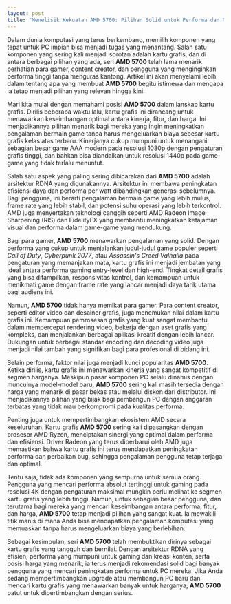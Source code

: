 ```yaml
---
layout: post
title: "Menelisik Kekuatan AMD 5700: Pilihan Solid untuk Performa dan Nilai"
---
```


Dalam dunia komputasi yang terus berkembang, memilih komponen yang tepat untuk PC impian bisa menjadi tugas yang menantang. Salah satu komponen yang sering kali menjadi sorotan adalah kartu grafis, dan di antara berbagai pilihan yang ada, seri **AMD 5700** telah lama menarik perhatian para gamer, content creator, dan pengguna yang menginginkan performa tinggi tanpa menguras kantong. Artikel ini akan menyelami lebih dalam tentang apa yang membuat **AMD 5700** begitu istimewa dan mengapa ia tetap menjadi pilihan yang relevan hingga kini.

Mari kita mulai dengan memahami posisi **AMD 5700** dalam lanskap kartu grafis. Dirilis beberapa waktu lalu, kartu grafis ini dirancang untuk menawarkan keseimbangan optimal antara kinerja, fitur, dan harga. Ini menjadikannya pilihan menarik bagi mereka yang ingin meningkatkan pengalaman bermain game tanpa harus mengeluarkan biaya sebesar kartu grafis kelas atas terbaru. Kinerjanya cukup mumpuni untuk menangani sebagian besar game AAA modern pada resolusi 1080p dengan pengaturan grafis tinggi, dan bahkan bisa diandalkan untuk resolusi 1440p pada game-game yang tidak terlalu menuntut.

Salah satu aspek yang paling sering dibicarakan dari **AMD 5700** adalah arsitektur RDNA yang digunakannya. Arsitektur ini membawa peningkatan efisiensi daya dan performa per watt dibandingkan generasi sebelumnya. Bagi pengguna, ini berarti pengalaman bermain game yang lebih mulus, frame rate yang lebih stabil, dan potensi suhu operasi yang lebih terkontrol. AMD juga menyertakan teknologi canggih seperti AMD Radeon Image Sharpening (RIS) dan FidelityFX yang membantu meningkatkan ketajaman visual dan performa dalam game-game yang mendukung.

Bagi para gamer, **AMD 5700** menawarkan pengalaman yang solid. Dengan performa yang cukup untuk menjalankan judul-judul game populer seperti *Call of Duty*, *Cyberpunk 2077*, atau *Assassin's Creed Valhalla* pada pengaturan yang memanjakan mata, kartu grafis ini menjadi jembatan yang ideal antara performa gaming entry-level dan high-end. Tingkat detail grafis yang bisa ditampilkan, responsivitas kontrol, dan kemampuan untuk menikmati game dengan frame rate yang lancar menjadi daya tarik utama bagi audiens ini.

Namun, **AMD 5700** tidak hanya memikat para gamer. Para content creator, seperti editor video dan desainer grafis, juga menemukan nilai dalam kartu grafis ini. Kemampuan pemrosesan grafis yang kuat sangat membantu dalam mempercepat rendering video, bekerja dengan aset grafis yang kompleks, dan menjalankan berbagai aplikasi kreatif dengan lebih lancar. Dukungan untuk berbagai standar encoding dan decoding video juga menjadi nilai tambah yang signifikan bagi para profesional di bidang ini.

Selain performa, faktor nilai juga menjadi kunci popularitas **AMD 5700**. Ketika dirilis, kartu grafis ini menawarkan kinerja yang sangat kompetitif di segmen harganya. Meskipun pasar komponen PC selalu dinamis dengan munculnya model-model baru, **AMD 5700** sering kali masih tersedia dengan harga yang menarik di pasar bekas atau melalui diskon dari distributor. Ini menjadikannya pilihan yang bijak bagi pembangun PC dengan anggaran terbatas yang tidak mau berkompromi pada kualitas performa.

Penting juga untuk mempertimbangkan ekosistem AMD secara keseluruhan. Kartu grafis **AMD 5700** sering kali dipasangkan dengan prosesor AMD Ryzen, menciptakan sinergi yang optimal dalam performa dan efisiensi. Driver Radeon yang terus diperbarui oleh AMD juga memastikan bahwa kartu grafis ini terus mendapatkan peningkatan performa dan perbaikan bug, sehingga pengalaman pengguna tetap terjaga dan optimal.

Tentu saja, tidak ada komponen yang sempurna untuk semua orang. Pengguna yang mencari performa absolut tertinggi untuk gaming pada resolusi 4K dengan pengaturan maksimal mungkin perlu melihat ke segmen kartu grafis yang lebih tinggi. Namun, untuk sebagian besar pengguna, dan terutama bagi mereka yang mencari keseimbangan antara performa, fitur, dan harga, **AMD 5700** tetap menjadi pilihan yang sangat kuat. Ia mewakili titik manis di mana Anda bisa mendapatkan pengalaman komputasi yang memuaskan tanpa harus mengeluarkan biaya yang berlebihan.

Sebagai kesimpulan, seri **AMD 5700** telah membuktikan dirinya sebagai kartu grafis yang tangguh dan bernilai. Dengan arsitektur RDNA yang efisien, performa yang mumpuni untuk gaming dan kreasi konten, serta posisi harga yang menarik, ia terus menjadi rekomendasi solid bagi banyak pengguna yang mencari peningkatan performa untuk PC mereka. Jika Anda sedang mempertimbangkan upgrade atau membangun PC baru dan mencari kartu grafis yang menawarkan banyak untuk harganya, **AMD 5700** patut untuk dipertimbangkan dengan serius.

